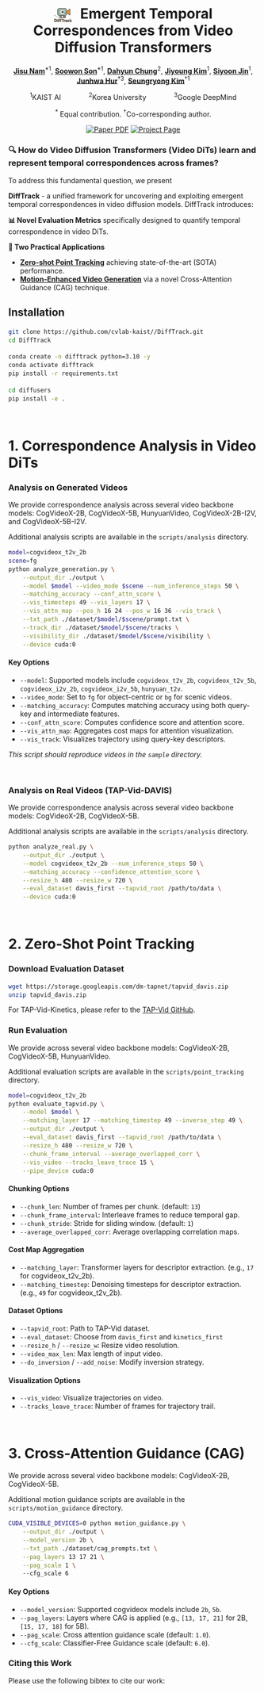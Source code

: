 <div align="center">
<h1>
<img src="assets/difftrack.png" alt="Project Logo" style="height: 1em; vertical-align: middle; margin-right: 10px;">
 Emergent Temporal Correspondences from Video Diffusion Transformers</h1>

[**Jisu Nam**](https://scholar.google.com/citations?hl=zh-CN&user=xakYe8MAAAAJ)<sup>*1</sup>, [**Soowon Son**](https://scholar.google.com/citations?hl=zh-CN&user=Eo87mRsAAAAJ)<sup>*1</sup>, [**Dahyun Chung**](https://scholar.google.com/citations?hl=ko&user=EU52riMAAAAJ)<sup>2</sup>, [**Jiyoung Kim**](https://scholar.google.co.kr/citations?hl=ko&user=DqG-ybIAAAAJ)<sup>1</sup>, [**Siyoon Jin**](https://scholar.google.com/citations?hl=zh-CN&user=rXRHxkwAAAAJ)<sup>1</sup>, [**Junhwa Hur**](https://scholar.google.com/citations?hl=zh-CN&user=z4dNJdkAAAAJ)<sup>&dagger;3</sup>, [**Seungryong Kim**](https://scholar.google.com/citations?hl=zh-CN&user=cIK1hS8AAAAJ)<sup>&dagger;1</sup>

<sup>1</sup>KAIST AI&emsp;&emsp;&emsp;&emsp;<sup>2</sup>Korea University&emsp;&emsp;&emsp;&emsp;<sup>3</sup>Google DeepMind


<sup>*</sup> Equal contribution. <sup>&dagger;</sup>Co-corresponding author.

<a href=""><img src='https://img.shields.io/badge/arXiv-DiffTrack-red' alt='Paper PDF'></a>
<a href="https://cvlab-kaist.github.io/DiffTrack/"><img src='https://img.shields.io/badge/Project_Page-DiffTrack-green' alt='Project Page'></a>



</div>

### 🔍 How do Video Diffusion Transformers (Video DiTs) learn and represent temporal correspondences across frames?

To address this fundamental question, we present 

**DiffTrack** - a unified framework for uncovering and exploiting emergent temporal correspondences in video diffusion models. DiffTrack introduces:

**📊 Novel Evaluation Metrics** specifically designed to quantify temporal correspondence in video DiTs.

**🚀 Two Practical Applications**
- [**Zero-shot Point Tracking**](#2-zero-shot-point-tracking)  achieving state-of-the-art (SOTA) performance.
- [**Motion-Enhanced Video Generation**](#3-cross-attention-guidance-cag) via a novel Cross-Attention Guidance (CAG) technique.




## Installation

```bash
git clone https://github.com/cvlab-kaist//DiffTrack.git
cd DiffTrack

conda create -n difftrack python=3.10 -y
conda activate difftrack
pip install -r requirements.txt

cd diffusers
pip install -e .
```
</br>

# 1. Correspondence Analysis in Video DiTs

### Analysis on Generated Videos
We provide correspondence analysis across several video backbone models: CogVideoX-2B, CogVideoX-5B, HunyuanVideo, CogVideoX-2B-I2V, and CogVideoX-5B-I2V.

Additional analysis scripts are available in the `scripts/analysis` directory. 

```bash
model=cogvideox_t2v_2b
scene=fg
python analyze_generation.py \
    --output_dir ./output \
    --model $model --video_mode $scene --num_inference_steps 50 \
    --matching_accuracy --conf_attn_score \
    --vis_timesteps 49 --vis_layers 17 \
    --vis_attn_map --pos_h 16 24 --pos_w 16 36 --vis_track \
    --txt_path ./dataset/$model/$scene/prompt.txt \
    --track_dir ./dataset/$model/$scene/tracks \
    --visibility_dir ./dataset/$model/$scene/visibility \
    --device cuda:0
```

#### Key Options

- `--model`: Supported models include `cogvideox_t2v_2b`, `cogvideox_t2v_5b`, `cogvideox_i2v_2b`, `cogvideox_i2v_5b`, `hunyuan_t2v`.
- `--video_mode`: Set to `fg` for object-centric or `bg` for scenic videos.
- `--matching_accuracy`: Computes matching accuracy using both query-key and intermediate features.
- `--conf_attn_score`: Computes confidence score and attention score.
- `--vis_attn_map`: Aggregates cost maps for attention visualization.
- `--vis_track`: Visualizes trajectory using query-key descriptors.



*This script should reproduce videos in the `sample` directory.*

</br>

### Analysis on Real Videos (TAP-Vid-DAVIS)
We provide correspondence analysis across several video backbone models: CogVideoX-2B, CogVideoX-5B. 

Additional analysis scripts are available in the `scripts/analysis` directory. 

```bash
python analyze_real.py \
    --output_dir ./output \
    --model cogvideox_t2v_2b --num_inference_steps 50 \
    --matching_accuracy --confidence_attention_score \
    --resize_h 480 --resize_w 720 \
    --eval_dataset davis_first --tapvid_root /path/to/data \
    --device cuda:0
```
</br>


# 2. Zero-Shot Point Tracking

### Download Evaluation Dataset

```bash
wget https://storage.googleapis.com/dm-tapnet/tapvid_davis.zip
unzip tapvid_davis.zip
```

For TAP-Vid-Kinetics, please refer to the [TAP-Vid GitHub](https://github.com/google-deepmind/tapnet/tree/main/tapnet/tapvid).


### Run Evaluation
We provide across several video backbone models: CogVideoX-2B, CogVideoX-5B, HunyuanVideo.

Additional evaluation scripts are available in the `scripts/point_tracking` directory.

```bash
model=cogvideox_t2v_2b
python evaluate_tapvid.py \
    --model $model \
    --matching_layer 17 --matching_timestep 49 --inverse_step 49 \
    --output_dir ./output \
    --eval_dataset davis_first --tapvid_root /path/to/data \
    --resize_h 480 --resize_w 720 \
    --chunk_frame_interval --average_overlapped_corr \
    --vis_video --tracks_leave_trace 15 \
    --pipe_device cuda:0
```

#### Chunking Options

- `--chunk_len`: Number of frames per chunk. (default: `13`)
- `--chunk_frame_interval`: Interleave frames to reduce temporal gap.
- `--chunk_stride`: Stride for sliding window. (default: `1`)
- `--average_overlapped_corr`: Average overlapping correlation maps.

#### Cost Map Aggregation

- `--matching_layer`: Transformer layers for descriptor extraction. (e.g., `17` for cogvideox_t2v_2b).
- `--matching_timestep`: Denoising timesteps for descriptor extraction. (e.g., `49` for cogvideox_t2v_2b).

#### Dataset Options

- `--tapvid_root`: Path to TAP-Vid dataset.
- `--eval_dataset`: Choose from `davis_first` and `kinetics_first`
- `--resize_h` / `--resize_w`: Resize video resolution.
- `--video_max_len`: Max length of input video.
- `--do_inversion` / `--add_noise`: Modify inversion strategy.

#### Visualization Options

- `--vis_video`: Visualize trajectories on video.
- `--tracks_leave_trace`: Number of frames for trajectory trail.


</br>


# 3. Cross-Attention Guidance (CAG)

We provide across several video backbone models: CogVideoX-2B, CogVideoX-5B.

Additional motion guidance scripts are available in the `scripts/motion_guidance` directory.

```bash
CUDA_VISIBLE_DEVICES=0 python motion_guidance.py \
    --output_dir ./output \
    --model_version 2b \
    --txt_path ./dataset/cag_prompts.txt \
    --pag_layers 13 17 21 \
    --pag_scale 1 \ 
    --cfg_scale 6
```
#### Key Options
- `--model_version`: Supported cogvideox models include `2b`, `5b`.
- `--pag_layers`: Layers where CAG is applied (e.g., `[13, 17, 21]` for 2B, `[15, 17, 18]` for 5B).
- `--pag_scale`: Cross attention guidance scale (default: `1.0`).
- `--cfg_scale`: Classifier-Free Guidance scale (default: `6.0`).


### Citing this Work
Please use the following bibtex to cite our work:
```

```
